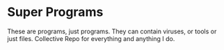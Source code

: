 # Super Programs

These are programs, just programs. They can contain viruses, or tools or just files. Collective Repo for everything and anything I do. 
